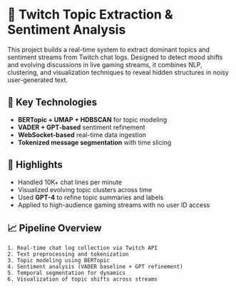 # 📌 Twitch Topic Extraction & Sentiment Analysis

This project builds a real-time system to extract dominant topics and sentiment streams from Twitch chat logs. Designed to detect mood shifts and evolving discussions in live gaming streams, it combines NLP, clustering, and visualization techniques to reveal hidden structures in noisy user-generated text.

## 🔧 Key Technologies

- **BERTopic + UMAP + HDBSCAN** for topic modeling  
- **VADER + GPT-based** sentiment refinement  
- **WebSocket-based** real-time data ingestion  
- **Tokenized message segmentation** with time slicing

## 🌟 Highlights

- Handled 10K+ chat lines per minute  
- Visualized evolving topic clusters across time  
- Used **GPT-4** to refine topic summaries and labels  
- Applied to high-audience gaming streams with no user ID access

## 📈 Pipeline Overview

```
1. Real-time chat log collection via Twitch API
2. Text preprocessing and tokenization
3. Topic modeling using BERTopic
4. Sentiment analysis (VADER baseline + GPT refinement)
5. Temporal segmentation for dynamics
6. Visualization of topic shifts across streams
```
